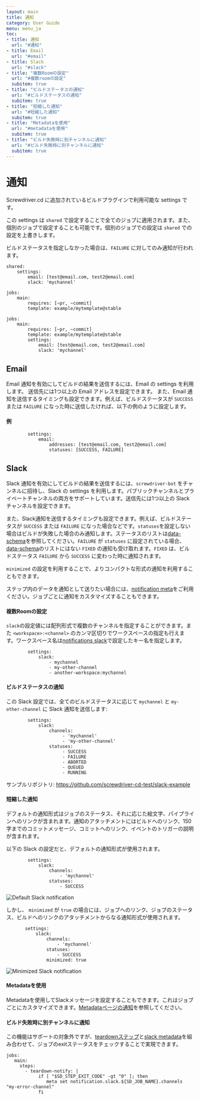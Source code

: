 ```yaml
---
layout: main
title: 通知
category: User Guide
menu: menu_ja
toc:
- title: 通知
  url: "#通知"
- title: Email
  url: "#email"
- title: Slack
  url: "#slack"
- title: "複数Roomの設定"
  url: "#複数roomの設定"
  subitem: true
- title: "ビルドステータスの通知"
  url: "#ビルドステータスの通知"
  subitem: true
- title: "短縮した通知"
  url: "#短縮した通知"
  subitem: true
- title: "Metadataを使用"
  url: "#metadataを使用"
  subitem: true
- title: "ビルド失敗時に別チャンネルに通知"
  url: "#ビルド失敗時に別チャンネルに通知"
  subitem: true
---
```


# 通知

Screwdriver.cd に追加されているビルドプラグインで利用可能な settings です。

この settings は `shared` で設定することで全てのジョブに適用されます。また、個別のジョブで設定することも可能です。個別のジョブでの設定は `shared` での設定を上書きします。

ビルドステータスを指定しなかった場合は、`FAILURE` に対してのみ通知が行われます。

```
shared:
    settings:
        email: [test@email.com, test2@email.com]
        slack: 'mychannel'

jobs:
    main:
        requires: [~pr, ~commit]
        template: example/mytemplate@stable
```

```
jobs:
    main:
        requires: [~pr, ~commit]
        template: example/mytemplate@stable
        settings:
            email: [test@email.com, test2@email.com]
            slack: 'mychannel'
```

## Email

Email 通知を有効にしてビルドの結果を送信するには、Email の settings を利用します。
送信先には1つ以上の Email アドレスを設定できます。
また、Email 通知を送信するタイミングも設定できます。例えば、ビルドステータスが `SUCCESS` または `FAILURE` になった時に送信したければ、以下の例のように設定します。

#### 例

```
        settings:
            email:
                addresses: [test@email.com, test2@email.com]
                statuses: [SUCCESS, FAILURE]
```

## Slack

Slack 通知を有効にしてビルドの結果を送信するには、`screwdriver-bot` をチャンネルに招待し、Slack の settings を利用します。パブリックチャンネルとプライベートチャンネルの両方をサポートしています。送信先には1つ以上の Slack チャンネルを設定できます。

また、Slack通知を送信するタイミングも設定できます。例えば、ビルドステータスが `SUCCESS` または `FAILURE` になった場合などです。`statuses`を設定しない場合はビルドが失敗した場合のみ通知します。ステータスのリストは[data-schema](https://github.com/screwdriver-cd/data-schema/blob/c2ea9b0372c6e62cb81e1f50602b751d0b10d547/models/build.js#L83-L96)を参照してください。`FAILURE` が `statuses` に設定されている場合、[data-schema](https://github.com/screwdriver-cd/data-schema/blob/c2ea9b0372c6e62cb81e1f50602b751d0b10d547/models/build.js#L83-L96)のリストにはない `FIXED` の通知も受け取れます。`FIXED` は、ビルドステータス `FAILURE` から `SUCCESS` に変わった時に通知されます。

`minimized` の設定を利用することで、よりコンパクトな形式の通知を利用することもできます。

ステップ内のデータを通知として送りたい場合には、[notification meta](../metadata#slack通知)をご利用ください。ジョブごとに通知をカスタマイズすることもできます。

#### 複数Roomの設定

`slack`の設定値には配列形式で複数のチャンネルを指定することができます。また `<workspace>:<channel>` のカンマ区切りでワークスペースの指定も行えます。ワークスペース名は[notifications slack](../../cluster-management/configure-api#slack-通知)で設定したキー名を指定します。

```
        settings:
            slack:
                - mychannel
                - my-other-channel
                - another-workspace:mychannel
```

#### ビルドステータスの通知

この Slack 設定では、全てのビルドステータスに応じて `mychannel` と `my-other-channel` に Slack 通知を送信します:

```
        settings:
            slack:
                channels:
                     - 'mychannel'
                     - 'my-other-channel'
                statuses:
                     - SUCCESS
                     - FAILURE
                     - ABORTED
                     - QUEUED
                     - RUNNING
```

サンプルリポジトリ: <https://github.com/screwdriver-cd-test/slack-example>

#### 短縮した通知

デフォルトの通知形式はジョブのステータス、それに応じた絵文字、パイプラインへのリンクが含まれます。通知のアタッチメントにはビルドへのリンク、150字までのコミットメッセージ、コミットへのリンク、イベントのトリガーの説明が含まれます。

以下の Slack の設定だと、デフォルトの通知形式が使用されます。

```
        settings:
            slack:
                channels:
                    - 'mychannel'
                statuses:
                    - SUCCESS
```

![Default Slack notification](../../../user-guide/assets/slack-full-notification.png)

しかし、 `minimized` が `true` の場合には、ジョブへのリンク、ジョブのステータス、ビルドへのリンクのアタッチメントからなる通知形式が使用されます。

 ```
        settings:
            slack:
                channels:
                    - 'mychannel'
                statuses:
                    - SUCCESS
                minimized: true
```

![Minimized Slack notification](../../../user-guide/assets/slack-minimized-notification.png)

#### Metadataを使用

Metadataを使用してSlackメッセージを設定することもできます。これはジョブごとにカスタマイズできます。[Metadataページの通知](../metadata#slack通知)を参照してください。

#### ビルド失敗時に別チャンネルに通知

この機能はサポートの対象外ですが、[teardownステップ](../configuration/jobconfiguration#teardown)と[slack metadata](../metadata#ジョブベースのslackチャンネル)を組み合わせて、ジョブのexitステータスをチェックすることで実現できます。

```
jobs:
   main:
     steps:
       - teardown-notify: |
            if [ "$SD_STEP_EXIT_CODE" -gt "0" ]; then
               meta set notification.slack.${SD_JOB_NAME}.channels "my-error-channel"
            fi
```
